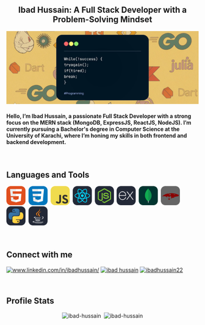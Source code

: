 <h2 align="center">Ibad Hussain: A Full Stack Developer with a Problem-Solving Mindset</h2>

![Banner](./assets/banner.png)

<h4>Hello, I’m Ibad Hussain, a passionate Full Stack Developer with a strong focus on the MERN stack (MongoDB, ExpressJS, ReactJS, NodeJS). I’m currently pursuing a Bachelor's degree in Computer Science at the University of Karachi, where I’m honing my skills in both frontend and backend development.</h4>

<br>

## Languages and Tools
<p align="left">
    <img src="./assets/html.png" width="50px" />&nbsp;
    <img src="./assets/css.png" width="50px" />&nbsp;
    <img src="./assets/javascript.png" width="50px" />&nbsp;
    <img src="./assets/reactjs.png" width="50px" />&nbsp;
    <img src="./assets/nodejs.png" width="50px" />&nbsp;
    <img src="./assets/expressjs.png" width="50px" />&nbsp;
    <img src="./assets/mongodb.png" width="50px" />&nbsp;
    <img src="./assets/mongoose.png" width="50px" />&nbsp;
    <img src="./assets/python.png" width="50px" />&nbsp;
    <img src="./assets/java.png" width="50px" />
</p>

<br>

## Connect with me
<p align="left">
    <a href="https://linkedin.com/in/ibadhussain/" target="blank"><img align="center" src="https://raw.githubusercontent.com/rahuldkjain/github-profile-readme-generator/master/src/images/icons/Social/linked-in-alt.svg" alt="www.linkedin.com/in/ibadhussain/" height="30" width="40" /></a>
    <a href="https://www.facebook.com/share/161mizmCH4/?mibextid=qi2Omg" target="blank"><img align="center" src="https://raw.githubusercontent.com/rahuldkjain/github-profile-readme-generator/master/src/images/icons/Social/facebook.svg" alt="ibad hussain" height="30" width="40" /></a>
    <a href="https://instagram.com/ibadhussain22" target="blank"><img align="center" src="https://raw.githubusercontent.com/rahuldkjain/github-profile-readme-generator/master/src/images/icons/Social/instagram.svg" alt="ibadhussain22" height="30" width="40" /></a>
</p>

<br>

## Profile Stats
<p align="center">
    <img src="https://streak-stats.demolab.com/?user=ibad-hussain&theme=dark" alt="ibad-hussain" />&nbsp;
    <img src="https://github-readme-stats.vercel.app/api/top-langs?username=ibad-hussain&show_icons=true&locale=en&layout=compact&theme=dark" alt="ibad-hussain" />
</p>